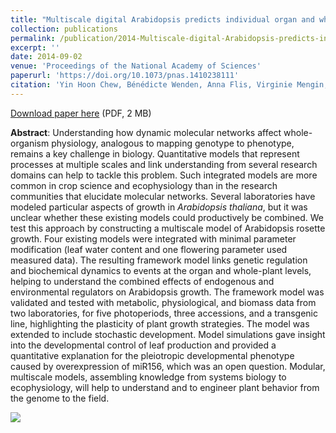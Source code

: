 ```yaml
---
title: "Multiscale digital Arabidopsis predicts individual organ and whole-organism growth"
collection: publications
permalink: /publication/2014-Multiscale-digital-Arabidopsis-predicts-individual-organ-and-whole-organism-growth
excerpt: ''
date: 2014-09-02
venue: 'Proceedings of the National Academy of Sciences'
paperurl: 'https://doi.org/10.1073/pnas.1410238111'
citation: 'Yin Hoon Chew, Bénédicte Wenden, Anna Flis, Virginie Mengin, Jasper Taylor, Christopher L Davey, Christopher Tindal, Howard Thomas, Helen J Ougham, Philippe De Reffye, Mark Stitt, Mathew Williams, Robert Muetzelfeldt, Karen J Halliday, Andrew J Millar (2014), "Multiscale digital Arabidopsis predicts individual organ and whole-organism growth", <i>Proceedings of the National Academy of Sciences</i>, Volume 111, Issue 39, Pages 4127-4136'
---
```

[Download paper here](http://www.pnas.org/content/111/39/E4127.full.pdf) (PDF, 2 MB)

**Abstract**: Understanding how dynamic molecular networks affect whole-organism physiology, analogous to mapping genotype to phenotype, remains a key challenge in biology. Quantitative models that represent processes at multiple scales and link understanding from several research domains can help to tackle this problem. Such integrated models are more common in crop science and ecophysiology than in the research communities that elucidate molecular networks. Several laboratories have modeled particular aspects of growth in <i>Arabidopsis thaliana</i>, but it was unclear whether these existing models could productively be combined. We test this approach by constructing a multiscale model of Arabidopsis rosette growth. Four existing models were integrated with minimal parameter modification (leaf water content and one flowering parameter used measured data). The resulting framework model links genetic regulation and biochemical dynamics to events at the organ and whole-plant levels, helping to understand the combined effects of endogenous and environmental regulators on Arabidopsis growth. The framework model was validated and tested with metabolic, physiological, and biomass data from two laboratories, for five photoperiods, three accessions, and a transgenic line, highlighting the plasticity of plant growth strategies. The model was extended to include stochastic development. Model simulations gave insight into the developmental control of leaf production and provided a quantitative explanation for the pleiotropic developmental phenotype caused by overexpression of miR156, which was an open question. Modular, multiscale models, assembling knowledge from systems biology to ecophysiology, will help to understand and to engineer plant behavior from the genome to the field.

<img src='/bwenden/images/Framework-model.png' />

<script type="text/javascript" src="https://d1bxh8uas1mnw7.cloudfront.net/assets/embed.js"></script><div class="altmetric-embed" data-badge-type="donut" data-altmetric-id="2648228" />

